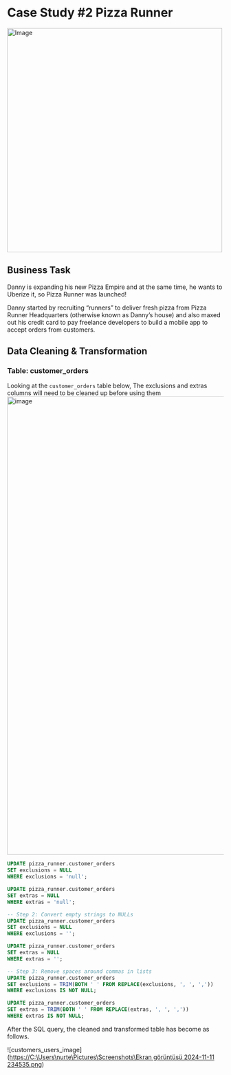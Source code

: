 #  Case Study #2 Pizza Runner

<img src="https://user-images.githubusercontent.com/81607668/127271856-3c0d5b4a-baab-472c-9e24-3c1e3c3359b2.png" alt="Image" width="500" height="520">

## Business Task
Danny is expanding his new Pizza Empire and at the same time, he wants to Uberize it, so Pizza Runner was launched!

Danny started by recruiting “runners” to deliver fresh pizza from Pizza Runner Headquarters (otherwise known as Danny’s house) and also maxed out his credit card to pay freelance developers to build a mobile app to accept orders from customers. 
##  Data Cleaning & Transformation
### Table: customer_orders
Looking at the `customer_orders` table below, The exclusions and extras columns will need to be cleaned up before using them
<img width="1063" alt="image" src="https://user-images.githubusercontent.com/81607668/129472388-86e60221-7107-4751-983f-4ab9d9ce75f0.png">

````sql
UPDATE pizza_runner.customer_orders
SET exclusions = NULL
WHERE exclusions = 'null';

UPDATE pizza_runner.customer_orders
SET extras = NULL
WHERE extras = 'null';

-- Step 2: Convert empty strings to NULLs
UPDATE pizza_runner.customer_orders
SET exclusions = NULL
WHERE exclusions = '';

UPDATE pizza_runner.customer_orders
SET extras = NULL
WHERE extras = '';

-- Step 3: Remove spaces around commas in lists
UPDATE pizza_runner.customer_orders
SET exclusions = TRIM(BOTH ' ' FROM REPLACE(exclusions, ', ', ','))
WHERE exclusions IS NOT NULL;

UPDATE pizza_runner.customer_orders
SET extras = TRIM(BOTH ' ' FROM REPLACE(extras, ', ', ','))
WHERE extras IS NOT NULL;
`````

After the SQL query, the cleaned and transformed table has become as follows.

![customers_users_image]([https://C:\Users\nurte\Pictures\Screenshots\Ekran görüntüsü 2024-11-11 234535.png](https://github.com/Ebekulak/8_Week_SQL_Challenge/blob/Case-Study-%232---Pizza-Runner/Ekran%20g%C3%B6r%C3%BCnt%C3%BCs%C3%BC%202024-11-11%20234535.png))
